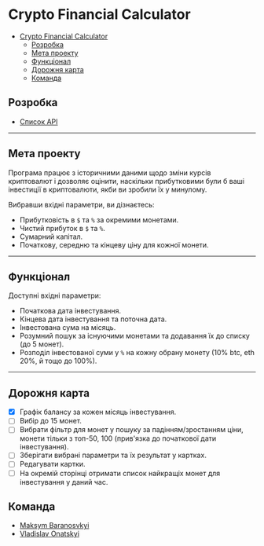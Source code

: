 # Crypto Financial Calculator

- [Crypto Financial Calculator](#crypto-financial-calculator)
  - [Розробка](#розробка)
  - [Мета проекту](#мета-проекту)
  - [Функціонал](#функціонал)
  - [Дорожня карта](#дорожня-карта)
  - [Команда](#команда)

## Розробка

- [Список API](https://docs.google.com/spreadsheets/d/1vTmBQFo2wFX0oCJeqGHTAz3dn5wm5x6eL-0KkI70c0g/edit?usp=sharing)

---

## Мета проекту

Програма працює з історичними даними щодо зміни курсів криптовалют і дозволяє оцінити, наскільки прибутковими були б ваші інвестиції в криптовалюти, якби ви зробили їх у минулому.

Вибравши вхідні параметри, ви дізнаєтесь:

- Прибутковість в `$` та `%` за окремими монетами.
- Чистий прибуток в `$` та `%`.
- Сумарний капітал.
- Початкову, середню та кінцеву ціну для кожної монети.

---

## Функціонал

Доступні вхідні параметри:

- Початкова дата інвестування.
- Кінцева дата інвестування та поточна дата.
- Інвестована сума на місяць.
- Розумний пошук за існуючими монетами та додавання їх до списку (до 5 монет).
- Розподіл інвестованої суми у `%` на кожну обрану монету (10% btc, eth 20%, й тощо до 100%).

---

## Дорожня карта

- [x] Графік балансу за кожен місяць інвестування.
- [ ] Вибір до 15 монет.
- [ ] Вибрати фільтр для монет у пошуку за падінням/зростанням ціни, монети тільки з топ-50, 100 (прив'язка до початкової дати інвестування).
- [ ] Зберігати вибрані параметри та їх результат у картках.
- [ ] Редагувати картки.
- [ ] На окремій сторінці отримати список найкращіх монет для інвестування у даний час.

## Команда

- [Maksym Baranosvkyi](https://github.com/mkbaranovskyi/)
- [Vladislav Onatskyi](https://github.com/kravich13/)
